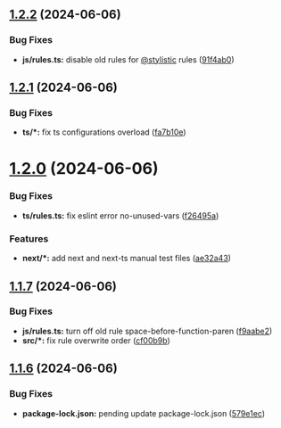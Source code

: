 ## [1.2.2](https://github.com/santi020k/eslint-config-santi020k/compare/v1.2.1...v1.2.2) (2024-06-06)


### Bug Fixes

* **js/rules.ts:** disable old rules for [@stylistic](https://github.com/stylistic) rules ([91f4ab0](https://github.com/santi020k/eslint-config-santi020k/commit/91f4ab0a7fad1a77ae4bbf2b3f04359e02bce2e0))



## [1.2.1](https://github.com/santi020k/eslint-config-santi020k/compare/v1.2.0...v1.2.1) (2024-06-06)


### Bug Fixes

* **ts/*:** fix ts configurations overload ([fa7b10e](https://github.com/santi020k/eslint-config-santi020k/commit/fa7b10eb4e90c58f076ef1ef7ce019fa748b0340))



# [1.2.0](https://github.com/santi020k/eslint-config-santi020k/compare/v1.1.7...v1.2.0) (2024-06-06)


### Bug Fixes

* **ts/rules.ts:** fix eslint error no-unused-vars ([f26495a](https://github.com/santi020k/eslint-config-santi020k/commit/f26495a8cb4cab99bac14eaa82b9c21a51722d59))


### Features

* **next/*:** add next and next-ts manual test files ([ae32a43](https://github.com/santi020k/eslint-config-santi020k/commit/ae32a43a4acf144e23cb836dc0dae697fc470e1c))



## [1.1.7](https://github.com/santi020k/eslint-config-santi020k/compare/v1.1.6...v1.1.7) (2024-06-06)


### Bug Fixes

* **js/rules.ts:** turn off old rule space-before-function-paren ([f9aabe2](https://github.com/santi020k/eslint-config-santi020k/commit/f9aabe2dae1edfadb7be2ff9fe2be787efb879ed))
* **src/*:** fix rule overwrite order ([cf00b9b](https://github.com/santi020k/eslint-config-santi020k/commit/cf00b9b90e87c69c031556db500a82545084b6eb))



## [1.1.6](https://github.com/santi020k/eslint-config-santi020k/compare/v1.1.5...v1.1.6) (2024-06-06)


### Bug Fixes

* **package-lock.json:** pending update package-lock.json ([579e1ec](https://github.com/santi020k/eslint-config-santi020k/commit/579e1ec8212e4068701d57fcb48af4b7ebae7aa6))



